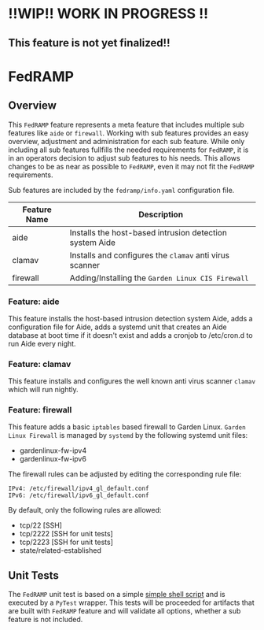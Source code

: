 # !!WIP!! WORK IN PROGRESS !!
## This feature is not yet finalized!!
# FedRAMP 
## Overview
This `FedRAMP` feature represents a meta feature that includes multiple sub features like `aide` or `firewall`. Working with sub features provides an easy overview, adjustment and administration for each sub feature. While only including all sub features fullfills the needed requirements for `FedRAMP`, it is in an operators decision to adjust sub features to his needs. This allows changes to be as near as possible to `FedRAMP`, even it may not fit the `FedRAMP` requirements.

Sub features are included by the `fedramp/info.yaml` configuration file. 

| Feature Name | Description |
|---|---|
| aide | Installs the host-based intrusion detection system Aide |
| clamav | Installs and configures the `clamav` anti virus scanner |
| firewall | Adding/Installing the `Garden Linux CIS Firewall` |

### Feature: aide
This feature installs the host-based intrusion detection system Aide, adds a configuration file for Aide, adds a systemd unit that creates an Aide database at boot time if it doesn't exist and adds a cronjob to /etc/cron.d to run Aide every night.

### Feature: clamav
This feature installs and configures the well known anti virus scanner `clamav` which will run nightly.

### Feature: firewall
This feature adds a basic `iptables` based firewall to Garden Linux. `Garden Linux Firewall`
 is managed by `systemd` by the following systemd unit files:

* gardenlinux-fw-ipv4
* gardenlinux-fw-ipv6

The firewall rules can be adjusted by editing the corresponding rule file:
```
IPv4: /etc/firewall/ipv4_gl_default.conf
IPv6: /etc/firewall/ipv6_gl_default.conf 
```

By default, only the following rules are allowed:

 * tcp/22 [SSH]
 * tcp/2222 [SSH for unit tests]
 * tcp/2223 [SSH for unit tests]
 * state/related-established

## Unit Tests
The `FedRAMP` unit test is based on a simple [simple shell script](tests/test.sh) and is executed by a `PyTest` wrapper. This tests will be proceeded for artifacts that are built with `FedRAMP` feature and will validate all options, whether a sub feature is not included.
